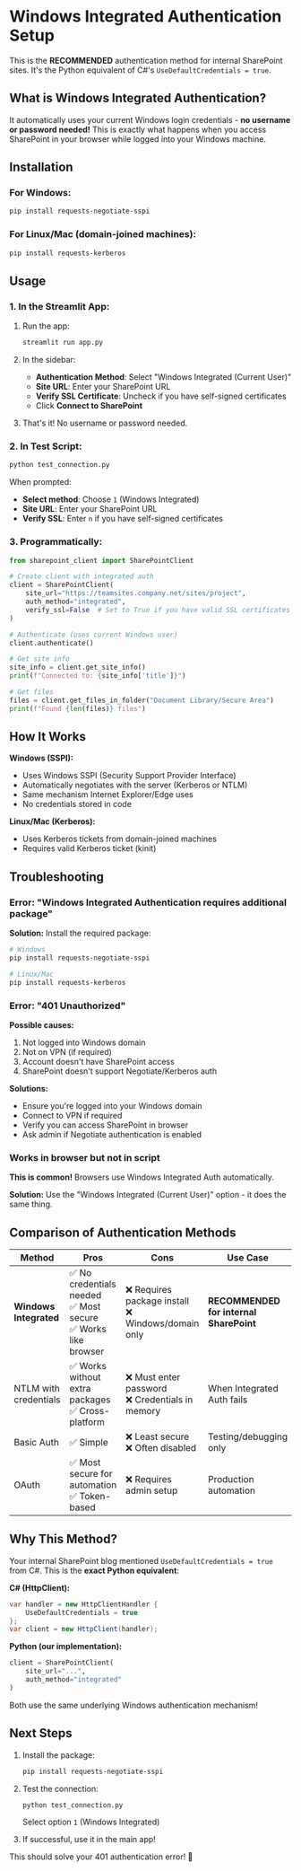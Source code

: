# Windows Integrated Authentication Setup

This is the **RECOMMENDED** authentication method for internal SharePoint sites. It's the Python equivalent of C#'s `UseDefaultCredentials = true`.

## What is Windows Integrated Authentication?

It automatically uses your current Windows login credentials - **no username or password needed!** This is exactly what happens when you access SharePoint in your browser while logged into your Windows machine.

## Installation

### For Windows:
```bash
pip install requests-negotiate-sspi
```

### For Linux/Mac (domain-joined machines):
```bash
pip install requests-kerberos
```

## Usage

### 1. In the Streamlit App:

1. Run the app:
   ```bash
   streamlit run app.py
   ```

2. In the sidebar:
   - **Authentication Method**: Select "Windows Integrated (Current User)"
   - **Site URL**: Enter your SharePoint URL
   - **Verify SSL Certificate**: Uncheck if you have self-signed certificates
   - Click **Connect to SharePoint**

3. That's it! No username or password needed.

### 2. In Test Script:

```bash
python test_connection.py
```

When prompted:
- **Select method**: Choose `1` (Windows Integrated)
- **Site URL**: Enter your SharePoint URL
- **Verify SSL**: Enter `n` if you have self-signed certificates

### 3. Programmatically:

```python
from sharepoint_client import SharePointClient

# Create client with integrated auth
client = SharePointClient(
    site_url="https://teamsites.company.net/sites/project",
    auth_method="integrated",
    verify_ssl=False  # Set to True if you have valid SSL certificates
)

# Authenticate (uses current Windows user)
client.authenticate()

# Get site info
site_info = client.get_site_info()
print(f"Connected to: {site_info['title']}")

# Get files
files = client.get_files_in_folder("Document Library/Secure Area")
print(f"Found {len(files)} files")
```

## How It Works

**Windows (SSPI):**
- Uses Windows SSPI (Security Support Provider Interface)
- Automatically negotiates with the server (Kerberos or NTLM)
- Same mechanism Internet Explorer/Edge uses
- No credentials stored in code

**Linux/Mac (Kerberos):**
- Uses Kerberos tickets from domain-joined machines
- Requires valid Kerberos ticket (kinit)

## Troubleshooting

### Error: "Windows Integrated Authentication requires additional package"

**Solution:** Install the required package:
```bash
# Windows
pip install requests-negotiate-sspi

# Linux/Mac
pip install requests-kerberos
```

### Error: "401 Unauthorized"

**Possible causes:**
1. Not logged into Windows domain
2. Not on VPN (if required)
3. Account doesn't have SharePoint access
4. SharePoint doesn't support Negotiate/Kerberos auth

**Solutions:**
- Ensure you're logged into your Windows domain
- Connect to VPN if required
- Verify you can access SharePoint in browser
- Ask admin if Negotiate authentication is enabled

### Works in browser but not in script

**This is common!** Browsers use Windows Integrated Auth automatically.

**Solution:** Use the "Windows Integrated (Current User)" option - it does the same thing.

## Comparison of Authentication Methods

| Method | Pros | Cons | Use Case |
|--------|------|------|----------|
| **Windows Integrated** | ✅ No credentials needed<br>✅ Most secure<br>✅ Works like browser | ❌ Requires package install<br>❌ Windows/domain only | **RECOMMENDED for internal SharePoint** |
| NTLM with credentials | ✅ Works without extra packages<br>✅ Cross-platform | ❌ Must enter password<br>❌ Credentials in memory | When Integrated Auth fails |
| Basic Auth | ✅ Simple | ❌ Least secure<br>❌ Often disabled | Testing/debugging only |
| OAuth | ✅ Most secure for automation<br>✅ Token-based | ❌ Requires admin setup | Production automation |

## Why This Method?

Your internal SharePoint blog mentioned `UseDefaultCredentials = true` from C#. This is the **exact Python equivalent**:

**C# (HttpClient):**
```csharp
var handler = new HttpClientHandler {
    UseDefaultCredentials = true
};
var client = new HttpClient(handler);
```

**Python (our implementation):**
```python
client = SharePointClient(
    site_url="...",
    auth_method="integrated"
)
```

Both use the same underlying Windows authentication mechanism!

## Next Steps

1. Install the package:
   ```bash
   pip install requests-negotiate-sspi
   ```

2. Test the connection:
   ```bash
   python test_connection.py
   ```
   Select option `1` (Windows Integrated)

3. If successful, use it in the main app!

This should solve your 401 authentication error! 🎉
